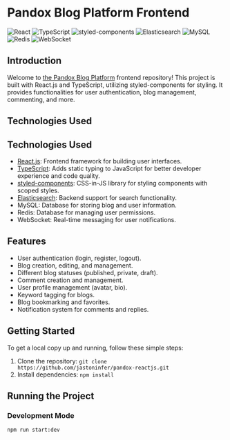 # Pandox Blog Platform Frontend

![React](https://img.shields.io/badge/React-61DAFB?style=for-the-badge&logo=react&logoColor=white)
![TypeScript](https://img.shields.io/badge/TypeScript-3178C6?style=for-the-badge&logo=typescript&logoColor=white)
![styled-components](https://img.shields.io/badge/styled--components-DB7093?style=for-the-badge&logo=styled-components&logoColor=white)
![Elasticsearch](https://img.shields.io/badge/Elasticsearch-005571?style=for-the-badge&logo=elasticsearch&logoColor=white)
![MySQL](https://img.shields.io/badge/MySQL-4479A1?style=for-the-badge&logo=mysql&logoColor=white)
![Redis](https://img.shields.io/badge/Redis-DC382D?style=for-the-badge&logo=redis&logoColor=white)
![WebSocket](https://img.shields.io/badge/WebSocket-4F4F4F?style=for-the-badge&logo=websocket&logoColor=white)

## Introduction

Welcome to [the Pandox Blog Platform](https://pandox-reactjs.vercel.app/) frontend repository! This project is built with React.js and TypeScript, utilizing styled-components for styling. It provides functionalities for user authentication, blog management, commenting, and more.

## Technologies Used

## Technologies Used

- [React.js](https://github.com/facebook/react): Frontend framework for building user interfaces.
- [TypeScript](https://github.com/microsoft/TypeScript): Adds static typing to JavaScript for better developer experience and code quality.
- [styled-components](https://github.com/styled-components/styled-components): CSS-in-JS library for styling components with scoped styles.
- [Elasticsearch](https://github.com/elastic/elasticsearch): Backend support for search functionality.
- MySQL: Database for storing blog and user information.
- Redis: Database for managing user permissions.
- WebSocket: Real-time messaging for user notifications.

## Features

- User authentication (login, register, logout).
- Blog creation, editing, and management.
- Different blog statuses (published, private, draft).
- Comment creation and management.
- User profile management (avatar, bio).
- Keyword tagging for blogs.
- Blog bookmarking and favorites.
- Notification system for comments and replies.

## Getting Started

To get a local copy up and running, follow these simple steps:

1. Clone the repository: `git clone https://github.com/jastoninfer/pandox-reactjs.git`
2. Install dependencies: `npm install`

## Running the Project

### Development Mode

```bash
npm run start:dev
```

